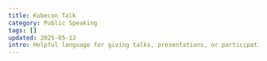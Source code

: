 ```yaml
---
title: Kubecon Talk
category: Public Speaking
tags: []
updated: 2025-05-12
intro: Helpful language for giving talks, presentations, or participating in panels.
---
```

